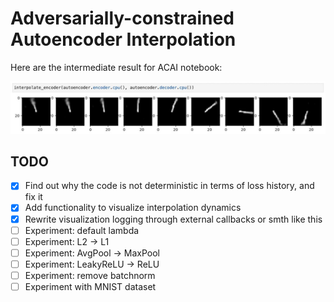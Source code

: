 # Adversarially-constrained Autoencoder Interpolation

Here are the intermediate result for ACAI notebook:

![figs/preliminary_result_24oct.jpg](figs/preliminary_result_24oct.jpg)

## TODO
- [x] Find out why the code is not deterministic in terms of loss history, and fix it
- [x] Add functionality to visualize interpolation dynamics
- [x] Rewrite visualization logging through external callbacks or smth like this
- [ ] Experiment: default lambda
- [ ] Experiment: L2 -> L1
- [ ] Experiment: AvgPool -> MaxPool
- [ ] Experiment: LeakyReLU -> ReLU
- [ ] Experiment: remove batchnorm
- [ ] Experiment with MNIST dataset